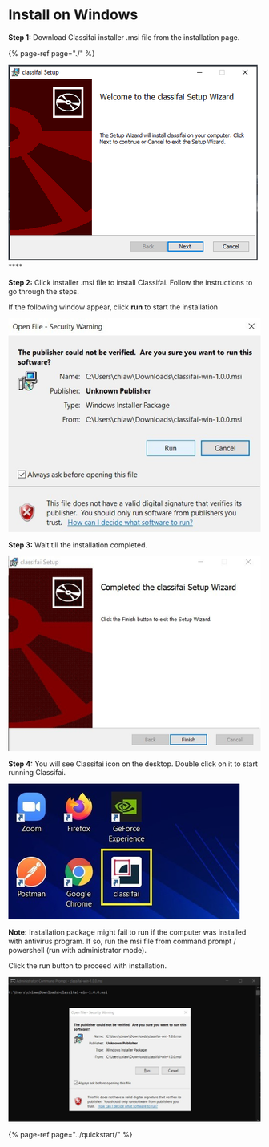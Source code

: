 # Install on Windows

**Step 1:** Download Classifai installer .msi ﬁle from the installation page.

{% page-ref page="./" %}

![](../../.gitbook/assets/0%20%284%29.png)\*\*\*\*

**Step 2:** Click installer .msi ﬁle to install Classifai. Follow the instructions to go through the steps.

If the following window appear, click **run** to start the installation

![](../../.gitbook/assets/1%20%285%29.jpeg)

**Step 3:** Wait till the installation completed.

![](../../.gitbook/assets/2%20%284%29.jpeg)

**Step 4:** You will see Classifai icon on the desktop. Double click on it to start running Classifai.

![](../../.gitbook/assets/3%20%289%29.jpeg)

**Note:** Installation package might fail to run if the computer was installed with antivirus program. If so, run the msi ﬁle from command prompt / powershell \(run with administrator mode\).

Click the run button to proceed with installation.

![](../../.gitbook/assets/4%20%283%29.jpeg)

{% page-ref page="../quickstart/" %}

